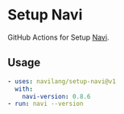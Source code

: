 # Setup Navi

GitHub Actions for Setup [Navi](https://navi-lang.org).

## Usage

```yaml
- uses: navilang/setup-navi@v1
  with:
    navi-version: 0.8.6
- run: navi --version
```
